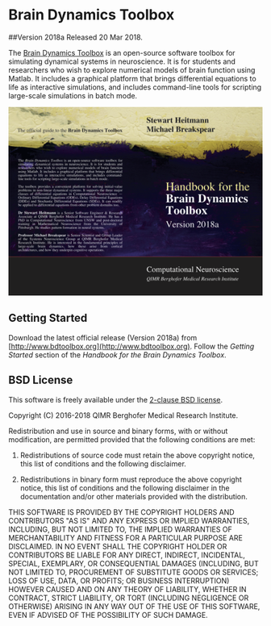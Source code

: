 # Brain Dynamics Toolbox

##Version 2018a
Released 20 Mar 2018.

The [Brain Dynamics Toolbox](http://www.bdtoolbox.org) is an open-source software toolbox for simulating dynamical systems in neuroscience. It is for students and researchers who wish to explore numerical models of brain function using Matlab. It includes a graphical platform that brings differential equations to life as interactive simulations, and includes command-line tools for scripting large-scale simulations in batch mode.

![Handbook Cover Art](CoverArt.png)

## Getting Started
Download the latest official release (Version 2018a) from [http://www.bdtoolbox.org](http://www.bdtoolbox.org). 
Follow the *Getting Started* section of the *Handbook for the Brain Dynamics Toolbox*.

## BSD License
This software is freely available under the [2-clause BSD license](https://opensource.org/licenses/BSD-2-Clause).

Copyright (C) 2016-2018 QIMR Berghofer Medical Research Institute.

Redistribution and use in source and binary forms, with or without modification, are permitted provided that the following conditions are met:

1. Redistributions of source code must retain the above copyright notice, this list of conditions and the following disclaimer.

2. Redistributions in binary form must reproduce the above copyright notice, this list of conditions and the following disclaimer in the documentation and/or other materials provided with the distribution.

THIS SOFTWARE IS PROVIDED BY THE COPYRIGHT HOLDERS AND CONTRIBUTORS "AS IS" AND ANY EXPRESS OR IMPLIED WARRANTIES, INCLUDING, BUT NOT LIMITED TO, THE IMPLIED WARRANTIES OF MERCHANTABILITY AND FITNESS FOR A PARTICULAR PURPOSE ARE DISCLAIMED. IN NO EVENT SHALL THE COPYRIGHT HOLDER OR CONTRIBUTORS BE LIABLE FOR ANY DIRECT, INDIRECT, INCIDENTAL, SPECIAL, EXEMPLARY, OR CONSEQUENTIAL DAMAGES (INCLUDING, BUT NOT LIMITED TO, PROCUREMENT OF SUBSTITUTE GOODS OR SERVICES; LOSS OF USE, DATA, OR PROFITS; OR BUSINESS INTERRUPTION) HOWEVER CAUSED AND ON ANY THEORY OF LIABILITY, WHETHER IN CONTRACT, STRICT LIABILITY, OR TORT (INCLUDING NEGLIGENCE OR OTHERWISE) ARISING IN ANY WAY OUT OF THE USE OF THIS SOFTWARE, EVEN IF ADVISED OF THE POSSIBILITY OF SUCH DAMAGE.

